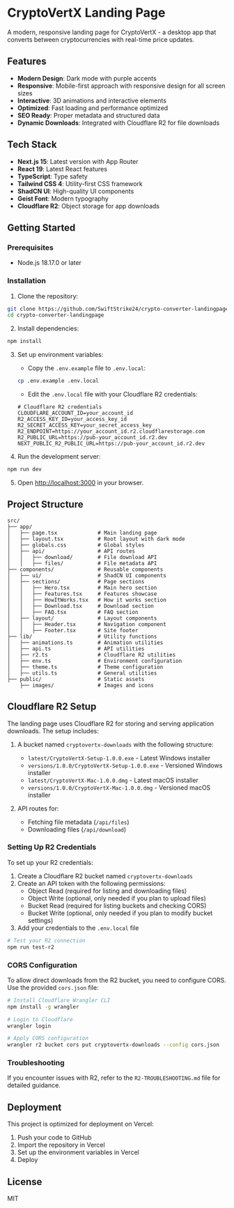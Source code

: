 # CryptoVertX Landing Page

A modern, responsive landing page for CryptoVertX - a desktop app that converts between cryptocurrencies with real-time price updates.

## Features

- **Modern Design**: Dark mode with purple accents
- **Responsive**: Mobile-first approach with responsive design for all screen sizes
- **Interactive**: 3D animations and interactive elements
- **Optimized**: Fast loading and performance optimized
- **SEO Ready**: Proper metadata and structured data
- **Dynamic Downloads**: Integrated with Cloudflare R2 for file downloads

## Tech Stack

- **Next.js 15**: Latest version with App Router
- **React 19**: Latest React features
- **TypeScript**: Type safety
- **Tailwind CSS 4**: Utility-first CSS framework
- **ShadCN UI**: High-quality UI components
- **Geist Font**: Modern typography
- **Cloudflare R2**: Object storage for app downloads

## Getting Started

### Prerequisites

- Node.js 18.17.0 or later

### Installation

1. Clone the repository:
```bash
git clone https://github.com/SwiftStrike24/crypto-converter-landingpage.git
cd crypto-converter-landingpage
```

2. Install dependencies:
```bash
npm install
```

3. Set up environment variables:
   - Copy the `.env.example` file to `.env.local`:
   ```bash
   cp .env.example .env.local
   ```
   - Edit the `.env.local` file with your Cloudflare R2 credentials:
   ```
   # Cloudflare R2 credentials
   CLOUDFLARE_ACCOUNT_ID=your_account_id
   R2_ACCESS_KEY_ID=your_access_key_id
   R2_SECRET_ACCESS_KEY=your_secret_access_key
   R2_ENDPOINT=https://your_account_id.r2.cloudflarestorage.com
   R2_PUBLIC_URL=https://pub-your_account_id.r2.dev
   NEXT_PUBLIC_R2_PUBLIC_URL=https://pub-your_account_id.r2.dev
   ```

4. Run the development server:
```bash
npm run dev
```

5. Open [http://localhost:3000](http://localhost:3000) in your browser.

## Project Structure

```
src/
├── app/
│   ├── page.tsx             # Main landing page
│   ├── layout.tsx           # Root layout with dark mode
│   ├── globals.css          # Global styles
│   ├── api/                 # API routes
│   │   ├── download/        # File download API
│   │   ├── files/           # File metadata API
├── components/              # Reusable components
│   ├── ui/                  # ShadCN UI components
│   ├── sections/            # Page sections
│   │   ├── Hero.tsx         # Main hero section
│   │   ├── Features.tsx     # Features showcase
│   │   ├── HowItWorks.tsx   # How it works section
│   │   ├── Download.tsx     # Download section
│   │   ├── FAQ.tsx          # FAQ section
│   ├── layout/              # Layout components
│   │   ├── Header.tsx       # Navigation component
│   │   ├── Footer.tsx       # Site footer
├── lib/                     # Utility functions
│   ├── animations.ts        # Animation utilities
│   ├── api.ts               # API utilities
│   ├── r2.ts                # Cloudflare R2 utilities
│   ├── env.ts               # Environment configuration
│   ├── theme.ts             # Theme configuration
│   ├── utils.ts             # General utilities
├── public/                  # Static assets
    ├── images/              # Images and icons
```

## Cloudflare R2 Setup

The landing page uses Cloudflare R2 for storing and serving application downloads. The setup includes:

1. A bucket named `cryptovertx-downloads` with the following structure:
   - `latest/CryptoVertX-Setup-1.0.0.exe` - Latest Windows installer
   - `versions/1.0.0/CryptoVertX-Setup-1.0.0.exe` - Versioned Windows installer
   - `latest/CryptoVertX-Mac-1.0.0.dmg` - Latest macOS installer
   - `versions/1.0.0/CryptoVertX-Mac-1.0.0.dmg` - Versioned macOS installer

2. API routes for:
   - Fetching file metadata (`/api/files`)
   - Downloading files (`/api/download`)

### Setting Up R2 Credentials

To set up your R2 credentials:

1. Create a Cloudflare R2 bucket named `cryptovertx-downloads`
2. Create an API token with the following permissions:
   - Object Read (required for listing and downloading files)
   - Object Write (optional, only needed if you plan to upload files)
   - Bucket Read (required for listing buckets and checking CORS)
   - Bucket Write (optional, only needed if you plan to modify bucket settings)
3. Add your credentials to the `.env.local` file

```bash
# Test your R2 connection
npm run test-r2
```

### CORS Configuration

To allow direct downloads from the R2 bucket, you need to configure CORS. Use the provided `cors.json` file:

```bash
# Install Cloudflare Wrangler CLI
npm install -g wrangler

# Login to Cloudflare
wrangler login

# Apply CORS configuration
wrangler r2 bucket cors put cryptovertx-downloads --config cors.json
```

### Troubleshooting

If you encounter issues with R2, refer to the `R2-TROUBLESHOOTING.md` file for detailed guidance.

## Deployment

This project is optimized for deployment on Vercel:

1. Push your code to GitHub
2. Import the repository in Vercel
3. Set up the environment variables in Vercel
4. Deploy

## License

MIT
